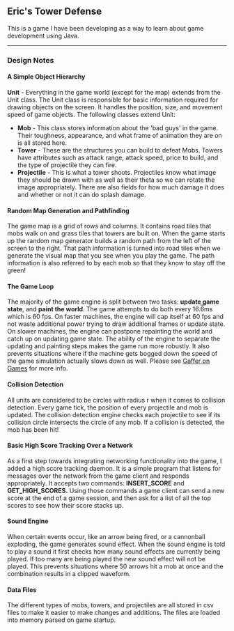 ## Eric's Tower Defense

This is a game I have been developing as a way to learn about game development using Java.

* * *

### Design Notes

#### A Simple Object Hierarchy

**Unit** - Everything in the game world (except for the map) extends from the Unit class. The Unit class is responsible for basic information required for drawing objects on the screen. It handles the position, size, and movement speed of game objects. The following classes extend Unit: 
*   **Mob** - This class stores information about the 'bad guys' in the game. Their toughness, appearance, and what frame of animation they are on is all stored here.
*   **Tower** - These are the structures you can build to defeat Mobs. Towers have attributes such as attack range, attack speed, price to build, and the type of projectile they can fire.
*   **Projectile** - This is what a tower shoots. Projectiles know what image they should be drawn with as well as their theta so we can rotate the image appropriately. There are also fields for how much damage it does and whether or not it can do splash damage.

#### Random Map Generation and Pathfinding

The game map is a grid of rows and columns. It contains road tiles that mobs walk on and grass tiles that towers are built on. When the game starts up the random map generator builds a random path from the left of the screen to the right. That path information is turned into road tiles when we generate the visual map that you see when you play the game. The path information is also referred to by each mob so that they know to stay off the green!

#### The Game Loop

The majority of the game engine is split between two tasks: **update game state**, and **paint the world**. The game attempts to do both every 16.<span style="text-decoration: overline">6</span>ms which is 60 fps. On faster machines, the engine will cap itself at 60 fps and not waste additional power trying to draw additional frames or update state. On slower machines, the engine can postpone repainting the world and catch up on updating game state. The ability of the engine to separate the updating and painting steps makes the game run more robustly. It also prevents situations where if the machine gets bogged down the speed of the game simulation actually slows down as well. Please see [Gaffer on Games](http://gafferongames.com/game-physics/fix-your-timestep/) for more info.

#### Collision Detection

All units are considered to be circles with radius r when it comes to collision detection. Every game tick, the position of every projectile and mob is updated. The collision detection engine checks each projectile to see if its collision circle intersects the circle of any mob. If a collision is detected, the mob has been hit!

#### Basic High Score Tracking Over a Network

As a first step towards integrating networking functionality into the game, I added a high score tracking daemon. It is a simple program that listens for messages over the network from the game client and responds appropriately. It accepts two commands: **INSERT_SCORE** and **GET_HIGH_SCORES.** Using those commands a game client can send a new score at the end of a game session, and then ask for a list of all the top scores to see how their score stacks up.

#### Sound Engine

When certain events occur, like an arrow being fired, or a cannonball exploding, the game generates sound effect. When the sound engine is told to play a sound it first checks how many sound effects are currently being played. If too many are being played the new sound effect will not be played. This prevents situations where 50 arrows hit a mob at once and the combination results in a clipped waveform.

#### Data Files

The different types of mobs, towers, and projectiles are all stored in csv files to make it easier to make changes and additions. The files are loaded into memory parsed on game startup.